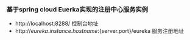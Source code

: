 ### 基于spring cloud Euerka实现的注册中心服务实例
* http://localhost:8288/   控制台地址
* http://${eureka.instance.hostname}:${server.port}/eureka  服务注册地址